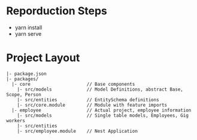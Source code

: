 # Reporduction Steps

- yarn install
- yarn serve


# Project Layout

    |- package.json
    |- packages/
      |- core                     // Base components
        |- src/models             // Model Definitions, abstract Base, Scope, Person
        |- src/entities           // EntitySchema definitions
        |- src/core.module        // Module with feature imports
      |- employee                 // Actual project, employee information
        |- src/models             // Single table models, Employees, Gig workers
        |- src/entities
        |- src/employee.module    // Nest Application

